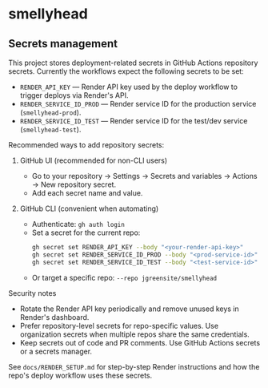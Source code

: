 # smellyhead

## Secrets management

This project stores deployment-related secrets in GitHub Actions repository secrets. Currently the workflows expect the following secrets to be set:

- `RENDER_API_KEY` — Render API key used by the deploy workflow to trigger deploys via Render's API.
- `RENDER_SERVICE_ID_PROD` — Render service ID for the production service (`smellyhead-prod`).
- `RENDER_SERVICE_ID_TEST` — Render service ID for the test/dev service (`smellyhead-test`).

Recommended ways to add repository secrets:

1) GitHub UI (recommended for non-CLI users)
	- Go to your repository → Settings → Secrets and variables → Actions → New repository secret.
	- Add each secret name and value.

2) GitHub CLI (convenient when automating)
	- Authenticate: `gh auth login`
	- Set a secret for the current repo:
	  ```bash
	  gh secret set RENDER_API_KEY --body "<your-render-api-key>"
	  gh secret set RENDER_SERVICE_ID_PROD --body "<prod-service-id>"
	  gh secret set RENDER_SERVICE_ID_TEST --body "<test-service-id>"
	  ```
	- Or target a specific repo: `--repo jgreensite/smellyhead`

Security notes
- Rotate the Render API key periodically and remove unused keys in Render's dashboard.
- Prefer repository-level secrets for repo-specific values. Use organization secrets when multiple repos share the same credentials.
- Keep secrets out of code and PR comments. Use GitHub Actions secrets or a secrets manager.

See `docs/RENDER_SETUP.md` for step-by-step Render instructions and how the repo's deploy workflow uses these secrets.

